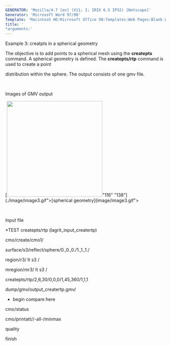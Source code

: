 ```yaml
---
GENERATOR: 'Mozilla/4.7 [en] (X11; I; IRIX 6.5 IP32) [Netscape]'
Generator: 'Microsoft Word 97/98'
Template: 'Macintosh HD:Microsoft Office 98:Templates:Web Pages:Blank Web Page'
title: '
*arguments:'
---
```


 Example 3: creatpts in a spherical geometry

  The objective is to add points to a spherical mesh using the
  **createpts** command.
  A spherical geometry is defined. The **createpts/rtp** command is
  used to create a point

  distribution within the sphere. The output consists of one gmv file.

   

 Images of GMV output

  [<img height="300" width="300" src="/assets/images/image3tn.gif">"116"
  "138"](./image/image3.gif">[spherical
  geometry](image/image3.gif">

   

 Input file

 
*TEST createpts/rtp (lagrit\_input\_creatertp)

 cmo/create/cmo1/

 surface/s3/reflect/sphere/0.,0.,0./1.,1.,1./

 region/r3/ lt s3 /

 mregion/mr3/ lt s3 /

 createpts/rtp/2,6,30/0,0,0/1,45,360/1,1,1

 dump/gmv/output\_creatertp.gmv/

 
* begin compare here

 cmo/status

 cmo/printatt//-all-/minmax

 quality

 finish
